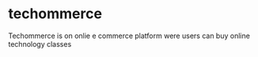 # techommerce
Techommerce is on onlie e commerce platform were users can buy online technology classes
